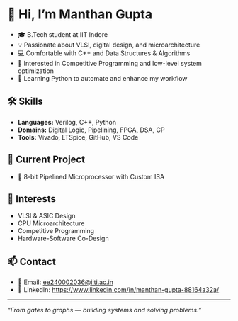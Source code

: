 # 👋 Hi, I’m Manthan Gupta

- 🎓 B.Tech student at IIT Indore  
- 💡 Passionate about VLSI, digital design, and microarchitecture 
- 💻 Comfortable with C++ and Data Structures & Algorithms  
- 🏁 Interested in Competitive Programming and low-level system optimization  
- 🐍 Learning Python to automate and enhance my workflow

## 🛠️ Skills
- **Languages:** Verilog, C++, Python  
- **Domains:** Digital Logic, Pipelining, FPGA, DSA, CP  
- **Tools:** Vivado, LTSpice, GitHub, VS Code

## 🚧 Current Project
- 🧮 8-bit Pipelined Microprocessor with Custom ISA  


## 🚀 Interests
- VLSI & ASIC Design  
- CPU Microarchitecture  
- Competitive Programming  
- Hardware-Software Co-Design

## 📫 Contact
- 📧 Email: ee240002036@iiti.ac.in
- 💼 LinkedIn: https://www.linkedin.com/in/manthan-gupta-88164a32a/

---

*“From gates to graphs — building systems and solving problems.”*
